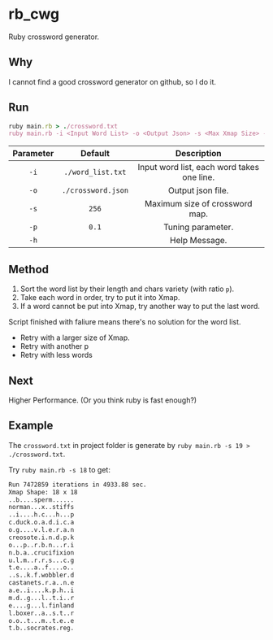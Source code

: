 # rb_cwg
Ruby crossword generator.

## Why
I cannot find a good crossword generator on github, so I do it.

## Run
```ruby
ruby main.rb > ./crossword.txt
ruby main.rb -i <Input Word List> -o <Output Json> -s <Max Xmap Size> -p <Tuning Parameter> 
```

| Parameter | Default | Description |
|:---------:|:-------:|:-----------:|
|`-i`|`./word_list.txt`|Input word list, each word takes one line.|
|`-o`|`./crossword.json`|Output json file.|
|`-s`|`256`|Maximum size of crossword map.|
|`-p`|`0.1`|Tuning parameter.|
|`-h`||Help Message.|

## Method
1. Sort the word list by their length and chars variety (with ratio `p`).
2. Take each word in order, try to put it into Xmap.
3. If a word cannot be put into Xmap, try another way to put the last word.

Script finished with faliure means there's no solution for the word list. 
- Retry with a larger size of Xmap.
- Retry with another p
- Retry with less words

## Next
Higher Performance. (Or you think ruby is fast enough?)

## Example
The `crossword.txt` in project folder is generate by `ruby main.rb -s 19 > ./crossword.txt`.

Try `ruby main.rb -s 18` to get:
```txt
Run 7472859 iterations in 4933.88 sec.
Xmap Shape: 18 x 18
..b....sperm......
norman...x..stiffs
..i....h.c...h...p
c.duck.o.a.d.i.c.a
o.g....v.l.e.r.a.n
creosote.i.n.d.p.k
o...p..r.b.n...r.i
n.b.a..crucifixion
u.l.m..r.r.s...c.g
t.e....a..f....o..
..s..k.f.wobbler.d
castanets.r.a..n.e
a.e..i....k.p.h..i
m.d..g...l..t.i..r
e....g...l.finland
l.boxer..a..s.t..r
o.o..t...m..t.e..e
t.b..socrates.reg.
```
